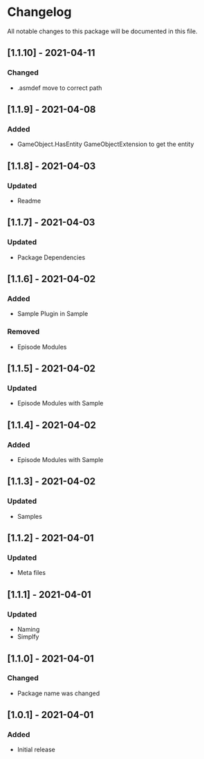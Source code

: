 # Changelog
All notable changes to this package will be documented in this file.

## [1.1.10] - 2021-04-11

### Changed

- .asmdef move to correct path

## [1.1.9] - 2021-04-08

### Added

- GameObject.HasEntity GameObjectExtension to get the entity

## [1.1.8] - 2021-04-03

### Updated

- Readme

## [1.1.7] - 2021-04-03

### Updated

- Package Dependencies

## [1.1.6] - 2021-04-02

### Added

- Sample Plugin in Sample

### Removed

- Episode Modules

## [1.1.5] - 2021-04-02

### Updated

- Episode Modules with Sample

## [1.1.4] - 2021-04-02

### Added

- Episode Modules with Sample

## [1.1.3] - 2021-04-02

### Updated

- Samples

## [1.1.2] - 2021-04-01

### Updated

- Meta files

## [1.1.1] - 2021-04-01

### Updated

- Naming
- Simplfy

## [1.1.0] - 2021-04-01

### Changed

- Package name was changed

## [1.0.1] - 2021-04-01

### Added

- Initial release
